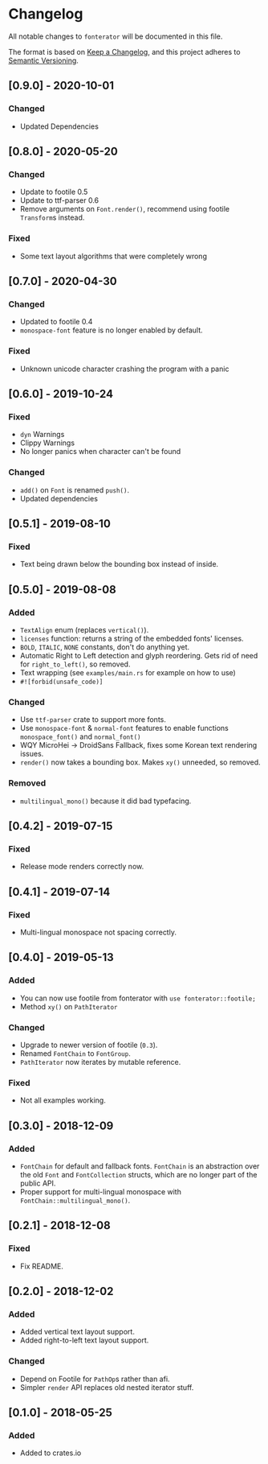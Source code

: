 # Changelog
All notable changes to `fonterator` will be documented in this file.

The format is based on [Keep a Changelog](https://keepachangelog.com/en/1.0.0/),
and this project adheres to [Semantic Versioning](https://jeronlau.tk/semver/).

## [0.9.0] - 2020-10-01
### Changed
 - Updated Dependencies

## [0.8.0] - 2020-05-20
### Changed
 - Update to footile 0.5
 - Update to ttf-parser 0.6
 - Remove arguments on `Font.render()`, recommend using footile `Transform`s
  instead.

### Fixed
 - Some text layout algorithms that were completely wrong

## [0.7.0] - 2020-04-30
### Changed
 - Updated to footile 0.4
 - `monospace-font` feature is no longer enabled by default.

### Fixed
 - Unknown unicode character crashing the program with a panic

## [0.6.0] - 2019-10-24
### Fixed
 - `dyn` Warnings
 - Clippy Warnings
 - No longer panics when character can't be found

### Changed
 - `add()` on `Font` is renamed `push()`.
 - Updated dependencies

## [0.5.1] - 2019-08-10
### Fixed
 - Text being drawn below the bounding box instead of inside.

## [0.5.0] - 2019-08-08
### Added
 - `TextAlign` enum (replaces `vertical()`).
 - `licenses` function: returns a string of the embedded fonts' licenses.
 - `BOLD`, `ITALIC`, `NONE` constants, don't do anything yet.
 - Automatic Right to Left detection and glyph reordering.  Gets rid of need for `right_to_left()`, so removed.
 - Text wrapping (see `examples/main.rs` for example on how to use)
 - `#![forbid(unsafe_code)]`

### Changed
 - Use `ttf-parser` crate to support more fonts.
 - Use `monospace-font` & `normal-font` features to enable functions `monospace_font()` and `normal_font()`
 - WQY MicroHei -> DroidSans Fallback, fixes some Korean text rendering issues.
 - `render()` now takes a bounding box.  Makes `xy()` unneeded, so removed.

### Removed
 - `multilingual_mono()` because it did bad typefacing.

## [0.4.2] - 2019-07-15
### Fixed
 - Release mode renders correctly now.

## [0.4.1] - 2019-07-14
### Fixed
 - Multi-lingual monospace not spacing correctly.

## [0.4.0] - 2019-05-13
### Added
 - You can now use footile from fonterator with `use fonterator::footile;`
 - Method `xy()` on `PathIterator`

### Changed
 - Upgrade to newer version of footile (`0.3`).
 - Renamed `FontChain` to `FontGroup`.
 - `PathIterator` now iterates by mutable reference.

### Fixed
 - Not all examples working.

## [0.3.0] - 2018-12-09
### Added
 - `FontChain` for default and fallback fonts.  `FontChain` is an abstraction over the old `Font` and `FontCollection` structs, which are no longer part of the public API.
 - Proper support for multi-lingual monospace with `FontChain::multilingual_mono()`.

## [0.2.1] - 2018-12-08
### Fixed
 - Fix README.

## [0.2.0] - 2018-12-02
### Added
 - Added vertical text layout support.
 - Added right-to-left text layout support.

### Changed
 - Depend on Footile for `PathOp`s rather than afi.
 - Simpler `render` API replaces old nested iterator stuff.

## [0.1.0] - 2018-05-25
### Added
 - Added to crates.io
